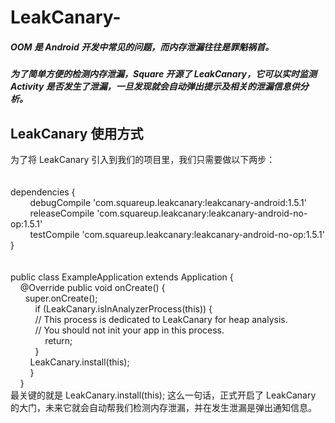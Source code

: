 # LeakCanary-
<h5>OOM 是 Android 开发中常见的问题，而内存泄漏往往是罪魁祸首。</h5>
<h5>为了简单方便的检测内存泄漏，Square 开源了 LeakCanary，它可以实时监测 Activity 是否发生了泄漏，一旦发现就会自动弹出提示及相关的泄漏信息供分析。</h5>
<h2> LeakCanary 使用方式</h2>

为了将 LeakCanary 引入到我们的项目里，我们只需要做以下两步：<br><br><br>
dependencies {<br>
  &nbsp;        &nbsp;     &nbsp;     &nbsp;     debugCompile 'com.squareup.leakcanary:leakcanary-android:1.5.1'<br>
   &nbsp;       &nbsp;     &nbsp;     &nbsp;     releaseCompile 'com.squareup.leakcanary:leakcanary-android-no-op:1.5.1'<br>
   &nbsp;       &nbsp;     &nbsp;     &nbsp;     testCompile 'com.squareup.leakcanary:leakcanary-android-no-op:1.5.1'<br>
    }<br><br><br>
public class ExampleApplication extends Application {<br>
        &nbsp;     &nbsp;       @Override public void onCreate() {<br>
    &nbsp;     &nbsp;     &nbsp;        super.onCreate();<br>
    &nbsp;     &nbsp;     &nbsp;     &nbsp;     &nbsp;       if (LeakCanary.isInAnalyzerProcess(this)) {<br>
    &nbsp;       &nbsp;     &nbsp;     &nbsp;     &nbsp;        // This process is dedicated to LeakCanary for heap analysis.<br>
    &nbsp;       &nbsp;     &nbsp;     &nbsp;     &nbsp;         // You should not init your app in this process.<br>
   &nbsp;     &nbsp;      &nbsp;     &nbsp;     &nbsp;     &nbsp;     &nbsp;         return;<br>
  &nbsp;       &nbsp;     &nbsp;     &nbsp;     &nbsp;      }<br>
    &nbsp;     &nbsp;     &nbsp;     &nbsp;       LeakCanary.install(this);<br>
    &nbsp;     &nbsp;     &nbsp;     &nbsp;         }<br>
        &nbsp;     &nbsp;       }<br>
最关键的就是 LeakCanary.install(this); 这么一句话，正式开启了 LeakCanary 的大门，未来它就会自动帮我们检测内存泄漏，并在发生泄漏是弹出通知信息。
